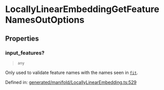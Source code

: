 # LocallyLinearEmbeddingGetFeatureNamesOutOptions

## Properties

### input\_features?

> `any`

Only used to validate feature names with the names seen in [`fit`](#sklearn.manifold.LocallyLinearEmbedding.fit "sklearn.manifold.LocallyLinearEmbedding.fit").

Defined in:  [generated/manifold/LocallyLinearEmbedding.ts:529](https://github.com/transitive-bullshit/scikit-learn-ts/blob/b59c1ff/packages/sklearn/src/generated/manifold/LocallyLinearEmbedding.ts#L529)
